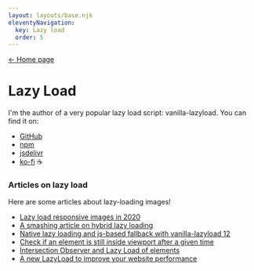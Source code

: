 ```yaml
---
layout: layouts/base.njk
eleventyNavigation:
  key: Lazy load
  order: 5
---
```


<nav class="post-back post-back--top">
	<a href="/">&larr; Home page</a>
</nav>

# Lazy Load

I'm the author of a very popular lazy load script: vanilla-lazyload. You can find it on:

- [GitHub](https://github.com/verlok/vanilla-lazyload)
- [npm](https://www.npmjs.com/package/vanilla-lazyload)
- [jsdelivr](https://www.jsdelivr.com/package/npm/vanilla-lazyload)
- [ko-fi](https://ko-fi.com/verlok) ☕

### Articles on lazy load

Here are some articles about lazy-loading images!

- [Lazy load responsive images in 2020](/blog/lazy-load-responsive-images-in-2020-srcset-sizes-picture-webp)
- [A smashing article on hybrid lazy loading](/blog/hybrid-lazy-loading-smashing-magazine-article)
- [Native lazy loading and js-based fallback with vanilla-lazyload 12](/blog/native-lazy-loading-with-vanilla-lazyload)
- [Check if an element is still inside viewport after a given time](/blog/check-if-element-still-inside-viewport-after-given-time)
- [Intersection Observer and Lazy Load of elements](/blog/using-intersection-observers-to-create-vanilla-lazyload)
- [A new LazyLoad to improve your website performance](/blog/a-new-lazyload-to-improve-your-website-performance)
